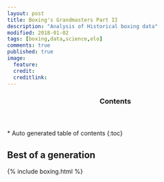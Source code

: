 ```yaml
---
layout: post
title: Boxing's Grandmasters Part II
description: "Analysis of Historical boxing data"
modified: 2018-01-02
tags: [boxing,data,science,elo]
comments: true
published: true
image:
  feature: 
  credit: 
  creditlink: 
---
```



<section id="table-of-contents" class="toc">
  <header>
    <h3>Contents</h3>
  </header>
<div id="drawer" markdown="1">
*  Auto generated table of contents
{:toc}
</div>
</section><!-- /#table-of-contents -->

## Best of a generation

{% include boxing.html %}

